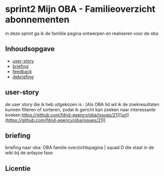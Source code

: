 

# sprint2 Mijn OBA - Familieoverzicht abonnementen
in deze sprint ga ik de famlilie pagina ontwerpen en realiseren voor de oba

## Inhoudsopgave

  * [user-story](#user-story)
  * [briefing](#briefing)
  * [feedback](#feedback)
  * [debriefing](#debriefing)


## user-story
de user story die ik heb uitgekozen is : [Als OBA lid wil ik de zoekresultaten kunnen filteren of sorteren, zodat ik gericht kan zoeken naar interessante boeken https://github.com/fdnd-agency/oba/issues/21]([url](https://github.com/fdnd-agency/oba/issues/21))
## briefing
briefing naar oba: OBA familie overzichtspagina | squad D die staat in de wiki bij de anlayse fase

## Licentie


